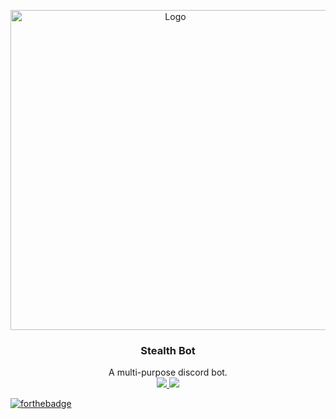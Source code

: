 <p align="center">
    <a href="https://github.com/Ender2K89/Stealth-Bot">
    <img src="https://cdn.discordapp.com/avatars/760179628122964008/c00aa79abd3a0eb621af33660f589c67.png?size=2048" alt="Logo" width="512" height="512">
    </a>
  <h3 align="center">Stealth Bot</h3>
  <p align="center">
    A multi-purpose discord bot.<br>
    <a href="https://top.gg/bot/760179628122964008">
      <img src="https://top.gg/api/widget/servers/760179628122964008.svg?noavatar=true">
    </a>
    <a href="https://top.gg/bot/760179628122964008">
      <img src="https://top.gg/api/widget/upvotes/760179628122964008.svg?noavatar=true">
    </a>
    
  </p>
</p>

[![forthebadge](https://forthebadge.com/images/badges/made-with-python.svg)](https://forthebadge.com)
